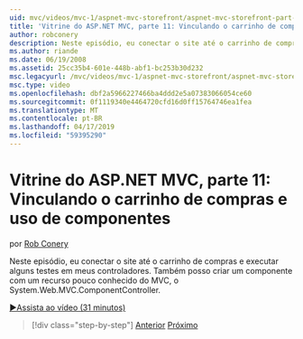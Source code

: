 ```yaml
---
uid: mvc/videos/mvc-1/aspnet-mvc-storefront/aspnet-mvc-storefront-part-11-hooking-up-the-shopping-cart-and-using-components
title: 'Vitrine do ASP.NET MVC, parte 11: Vinculando o carrinho de compras e usando componentes | Microsoft Docs'
author: robconery
description: Neste episódio, eu conectar o site até o carrinho de compras e executar alguns testes em meus controladores. Também posso criar um componente com um recurso pouco conhecido do MVC, th...
ms.author: riande
ms.date: 06/19/2008
ms.assetid: 25cc35b4-601e-448b-abf1-bc253b30d232
msc.legacyurl: /mvc/videos/mvc-1/aspnet-mvc-storefront/aspnet-mvc-storefront-part-11-hooking-up-the-shopping-cart-and-using-components
msc.type: video
ms.openlocfilehash: dbf2a5966227466ba4ddd2e5a07383066054ce60
ms.sourcegitcommit: 0f1119340e4464720cfd16d0ff15764746ea1fea
ms.translationtype: MT
ms.contentlocale: pt-BR
ms.lasthandoff: 04/17/2019
ms.locfileid: "59395290"
---
```

# <a name="aspnet-mvc-storefront-part-11-hooking-up-the-shopping-cart-and-using-components"></a>Vitrine do ASP.NET MVC, parte 11: Vinculando o carrinho de compras e uso de componentes

por [Rob Conery](https://github.com/robconery)

Neste episódio, eu conectar o site até o carrinho de compras e executar alguns testes em meus controladores. Também posso criar um componente com um recurso pouco conhecido do MVC, o System.Web.MVC.ComponentController.

[&#9654;Assista ao vídeo (31 minutos)](https://channel9.msdn.com/Blogs/ASP-NET-Site-Videos/aspnet-mvc-storefront-part-11-hooking-up-the-shopping-cart-and-using-components)

> [!div class="step-by-step"]
> [Anterior](aspnet-mvc-storefront-part-10-shopping-cart-refactor-and-authorization.md)
> [Próximo](aspnet-mvc-storefront-part-12-mocking.md)
